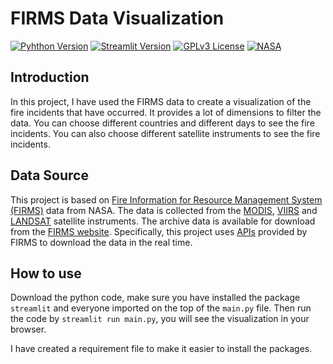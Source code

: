 # FIRMS Data Visualization

[![Pyhthon Version](https://img.shields.io/badge/python-3.11-blue)](https://www.python.org/downloads/release/python-370/)
[![Streamlit Version](https://img.shields.io/badge/streamlit-1.23.1-blue)](https://docs.streamlit.io/en/stable/)
[![GPLv3 License](https://img.shields.io/github/license/hcy2206/FIRMS_Data_Visualization)](https://opensource.org/licenses/GPL-3.0)
[![NASA](https://img.shields.io/badge/Data%20Source-NASA%20FIRMS-red)](https://firms.modaps.eosdis.nasa.gov/)

## Introduction
In this project, I have used the FIRMS data to create a visualization of the fire incidents that have occurred. It provides a lot of dimensions to filter the data. You can choose different countries and different days to see the fire incidents. You can also choose different satellite instruments to see the fire incidents. 

## Data Source
This project is based on [Fire Information for Resource Management System (FIRMS)](https://firms.modaps.eosdis.nasa.gov) data from NASA. The data is collected from the [MODIS](https://modis.gsfc.nasa.gov/), [VIIRS](https://www.nesdis.noaa.gov/current-satellite-missions/currently-flying/joint-polar-satellite-system/visible-infrared-imaging) and [LANDSAT](https://landsat.gsfc.nasa.gov) satellite instruments. The archive data is available for download from the [FIRMS website](https://firms.modaps.eosdis.nasa.gov/download/). Specifically, this project uses [APIs](https://firms.modaps.eosdis.nasa.gov/api/) provided by FIRMS to download the data in the real time.

## How to use
Download the python code, make sure you have installed the package `streamlit` and everyone imported on the top of the `main.py` file. Then run the code by `streamlit run main.py`, you will see the visualization in your browser.

I have created a requirement file to make it easier to install the packages. 